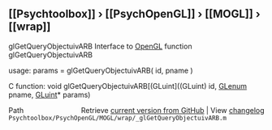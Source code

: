 ## [[Psychtoolbox]] &#8250; [[PsychOpenGL]] &#8250; [[MOGL]] &#8250; [[wrap]]

glGetQueryObjectuivARB  Interface to [OpenGL](OpenGL) function glGetQueryObjectuivARB  
  
usage:  params = glGetQueryObjectuivARB( id, pname )  
  
C function:  void glGetQueryObjectuivARB[(GLuint]((GLuint) id, [GLenum](GLenum) pname, [GLuint](GLuint)\* params)  




<div class="code_header" style="text-align:right;">
  <span style="float:left;">Path&nbsp;&nbsp;</span> <span class="counter">Retrieve <a href=
  "https://raw.github.com/Psychtoolbox-3/Psychtoolbox-3/beta/Psychtoolbox/PsychOpenGL/MOGL/wrap/_glGetQueryObjectuivARB.m">current version from GitHub</a> | View <a href=
  "https://github.com/Psychtoolbox-3/Psychtoolbox-3/commits/beta/Psychtoolbox/PsychOpenGL/MOGL/wrap/_glGetQueryObjectuivARB.m">changelog</a></span>
</div>
<div class="code">
  <code>Psychtoolbox/PsychOpenGL/MOGL/wrap/_glGetQueryObjectuivARB.m</code>
</div>

